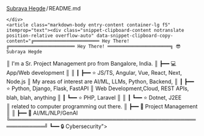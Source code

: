  <div class="Box mt-4 " >
  <div class="Box-body p-4">
    <div class="d-flex flex-justify-between">
      <div class="text-mono text-small mb-3">
        <a
          href="/SubrayaHegde/SubrayaHegde"
          class="no-underline Link--primary"
        >Subraya Hegde</a><span
          class="color-fg-muted d-inline-block"
          style="padding:0px 2px;"
        >/</span>README<span
         class="color-fg-muted"
        >.md</span>
      </div>

    </div>
    <article class="markdown-body entry-content container-lg f5" itemprop="text"><div class="snippet-clipboard-content notranslate position-relative overflow-auto" data-snippet-clipboard-copy-content="╔════════════════════════ Hey There!  ╔════════════════════════ Hey There! ═══════════════════════╗ 😎 Subraya Hegde
║ I'm a Sr. Project Management pro from Bangalore, India.   ║ ┣━━ 💻 App/Web development
║                                                           ║ ┃   ┣━━ ⭐ JS/TS, Angular, Vue, React, Next, Node.js 
║ My areas of interest are AI/ML, LLMs, Python, Backend,    ║ ┃   ┣━━ ⭐ Python, Django, Flask, FastAPI
║ Web Development,Cloud, REST APIs, blah, blah, anything    ║ ┃   ┗━━ ⭐ PHP, Laravel
║                                                           ║ ┃   ┗━━ ⭐ Dotnet, J2EE                     
║ related to computer programming out there.                ║ ┣━━ 🔢 Project Management
║                                                           ║ ┣━━ 🤖 AI/ML/NLP/GenAI
╚═══════════════════════════════════════════════════════════╝ ┗━━ 🔒 Cybersecurity">
<pre lang="plaintext" class="notranslate"><code>

</code></pre></div>

</article>
  </div>
</div>
